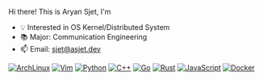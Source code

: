 Hi there! This is Aryan Sjet, I'm

- 💡 Interested in OS Kernel/Distributed System
- 📚 Major: Communication Engineering
- 📫 Email: sjet@asjet.dev

[![ArchLinux](https://img.shields.io/badge/Archlinux-FFFFFF?logo=archlinux)](https://archlinux.org/)
[![Vim](https://img.shields.io/badge/Vim-019833?logo=vim)](https://www.vim.org/)
[![Python](https://img.shields.io/badge/Python-FFE07B?logo=python)](https://www.python.org/)
[![C++](https://img.shields.io/badge/C++-1565C0?logo=cplusplus)](https://www.cplusplus.com/)
[![Go](https://img.shields.io/badge/Go-FFFFFF?logo=go)](https://go.dev/)
[![Rust](https://img.shields.io/badge/Rust-black?logo=rust)](https://www.rust-lang.org/)
[![JavaScript](https://img.shields.io/badge/JavaScript-FD8C11?logo=javascript)](https://www.ecma-international.org/publications-and-standards/standards/ecma-262/)
[![Docker](https://img.shields.io/badge/Docker-FFFFFF?logo=docker)](https://www.docker.com/)
